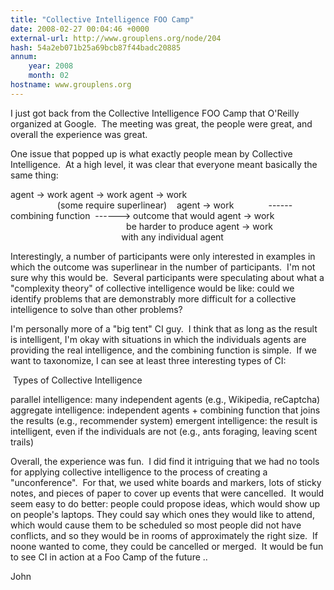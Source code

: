 ```yaml
---
title: "Collective Intelligence FOO Camp"
date: 2008-02-27 00:04:46 +0000
external-url: http://www.grouplens.org/node/204
hash: 54a2eb071b25a69bcb87f44badc20885
annum:
    year: 2008
    month: 02
hostname: www.grouplens.org
---
```



I just got back from the Collective Intelligence FOO Camp that O'Reilly organized at Google.  The meeting was great, the people were great, and overall the experience was great. 



One issue that popped up is what exactly people mean by Collective Intelligence.  At a high level, it was clear that everyone meant basically the same thing:



agent -> work
agent -> work
agent -> work                                                                 (some require superlinear)    
agent -> work              ------ combining function  ------> outcome that would
agent -> work                                                                   be harder to produce
agent -> work                                                                   with any individual agent



Interestingly, a number of participants were only interested in examples in which the outcome was superlinear in the number of participants.  I'm not sure why this would be.  Several participants were speculating about what a "complexity theory" of collective intelligence would be like: could we identify problems that are demonstrably more difficult for a collective intelligence to solve than other problems?  



I'm personally more of a "big tent" CI guy.  I think that as long as the result is intelligent, I'm okay with situations in which the individuals agents are providing the real intelligence, and the combining function is simple.  If we want to taxonomize, I can see at least three interesting types of CI: 



 Types of Collective Intelligence



parallel intelligence: many independent agents (e.g., Wikipedia, reCaptcha)
aggregate intelligence: independent agents + combining function that joins the results (e.g., recommender system)
emergent intelligence: the result is intelligent, even if the individuals are not (e.g., ants foraging, leaving scent trails)


Overall, the experience was fun.  I did find it intriguing that we had no tools for applying collective intelligence to the process of creating a "unconference".  For that, we used white boards and markers, lots of sticky notes, and pieces of paper to cover up events that were cancelled.  It would seem easy to do better: people could propose ideas, which would show up on people's laptops. They could say which ones they would like to attend, which would cause them to be scheduled so most people did not have conflicts, and so they would be in rooms of approximately the right size.  If noone wanted to come, they could be cancelled or merged.  It would be fun to see CI in action at a Foo Camp of the future ..



John



 


